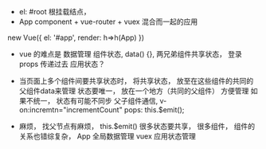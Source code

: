 - el: #root  根挂载结点，
- App component + vue-router + vuex 混合而一起的应用 

new Vue({
  el: '#app',
  render: h=>h(App)
})

- vue 的难点是 数据管理 
  组件状态, data() {},
  两兄弟组件共享状态， 登录 
  props 传递过去 
  应用状态？ 

- 当页面上多个组件间要共享状态时， 
  将共享状态， 放至在这些组件的共同的父组件data来管理 
  状态要唯一， 放在一个地方（共同的父组件） 方便管理
  如果不统一， 状态有可能不同步
  父子组件通信, v-on:incremtn="incrementCount" 
  pops:   this.$emit();

-  麻烦， 找父节点有麻烦， this.$emit()
  很多状态要共享， 很多组件， 组件的关系也错综复杂，
  App 全局数据管理 vuex 应用状态管理  
